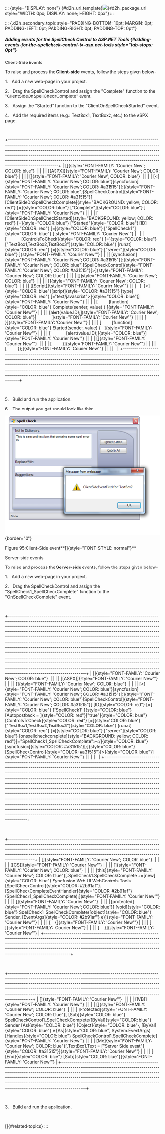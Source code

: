 ::: {style="DISPLAY: none"}
[](ms-xhelp:///?Id=d2h_url_template){#d2h_url_template}![](!package_url!){#d2h_package_url style="WIDTH: 0px; DISPLAY: none; HEIGHT: 0px"}
:::

::: {.d2h_secondary_topic style="PADDING-BOTTOM: 10pt; MARGIN: 0pt; PADDING-LEFT: 0pt; PADDING-RIGHT: 0pt; PADDING-TOP: 0pt"}
##### Adding events for the SpellCheck Control to ASP.NET Tools {#adding-events-for-the-spellcheck-control-to-asp.net-tools style="tab-stops: 0pt"}

Client-Side Events

To raise and process the **Client-side** events, follow the steps given below-

1.   Add a new web-page in your project.

2.   Drag the SpellCheckControl and assign the "Complete" function to the "ClientSideOnSpellCheckComplete" event.

3.   Assign the "Started" function to the "ClientOnSpellCheckStarted" event.

4.   Add the required items (e.g.: TextBox1, TextBox2, etc.) to the ASPX page.

 

+-------------------------------------------------------------------------------------------------------------------------------------------------------------------------------------------------------------------------------------------------------------------------------------------------------------------------------------------------------------------------------------------------------------------------------+
| []{style="FONT-FAMILY: 'Courier New'; COLOR: blue"}                                                                                                                                                                                                                                                                                                                                                                           |
|                                                                                                                                                                                                                                                                                                                                                                                                                               |
| [\[ASPX\]]{style="FONT-FAMILY: 'Courier New'; COLOR: blue"}                                                                                                                                                                                                                                                                                                                                                                   |
|                                                                                                                                                                                                                                                                                                                                                                                                                               |
| []{style="FONT-FAMILY: 'Courier New'; COLOR: blue"}                                                                                                                                                                                                                                                                                                                                                                           |
|                                                                                                                                                                                                                                                                                                                                                                                                                               |
| [\<]{style="FONT-FAMILY: 'Courier New'; COLOR: blue"}[syncfusion]{style="FONT-FAMILY: 'Courier New'; COLOR: #a31515"}[:]{style="FONT-FAMILY: 'Courier New'; COLOR: blue"}[SpellCheckControl]{style="FONT-FAMILY: 'Courier New'; COLOR: #a31515"}[ [ClientSideOnSpellCheckComplete]{style="BACKGROUND: yellow; COLOR: red"} [=]{style="COLOR: blue"} [\"Complete\"]{style="COLOR: blue"} ]{style="FONT-FAMILY: 'Courier New'"} |
|                                                                                                                                                                                                                                                                                                                                                                                                                               |
| [            [ClientSideOnSpellCheckStarted]{style="BACKGROUND: yellow; COLOR: red"} [=]{style="COLOR: blue"} [\"Started\"]{style="COLOR: blue"} [ID]{style="COLOR: red"} [=]{style="COLOR: blue"} [\"SpellCheck1\"]{style="COLOR: blue"} ]{style="FONT-FAMILY: 'Courier New'"}                                                                                                                                               |
|                                                                                                                                                                                                                                                                                                                                                                                                                               |
| [            [ControlsToCheck]{style="COLOR: red"} [=]{style="COLOR: blue"} [\"TextBox1,TextBox2,TextBox3\"]{style="COLOR: blue"} [runat]{style="COLOR: red"} [=]{style="COLOR: blue"} [\"server\"]{style="COLOR: blue"} ]{style="FONT-FAMILY: 'Courier New'"}                                                                                                                                                                |
|                                                                                                                                                                                                                                                                                                                                                                                                                               |
| [syncfusion]{style="FONT-FAMILY: 'Courier New'; COLOR: #a31515"}[:]{style="FONT-FAMILY: 'Courier New'; COLOR: blue"}[SpellCheckControl]{style="FONT-FAMILY: 'Courier New'; COLOR: #a31515"}[\>]{style="FONT-FAMILY: 'Courier New'; COLOR: blue"}                                                                                                                                                                              |
|                                                                                                                                                                                                                                                                                                                                                                                                                               |
| []{style="FONT-FAMILY: 'Courier New'; COLOR: blue"}                                                                                                                                                                                                                                                                                                                                                                           |
|                                                                                                                                                                                                                                                                                                                                                                                                                               |
| []{style="FONT-FAMILY: 'Courier New'; COLOR: blue"}                                                                                                                                                                                                                                                                                                                                                                           |
|                                                                                                                                                                                                                                                                                                                                                                                                                               |
| [\[Script\]]{style="FONT-FAMILY: 'Courier New'"}                                                                                                                                                                                                                                                                                                                                                                              |
|                                                                                                                                                                                                                                                                                                                                                                                                                               |
| [  [\<]{style="COLOR: blue"}[script]{style="COLOR: #a31515"} [type]{style="COLOR: red"} [=\"text/javascript\"\>]{style="COLOR: blue"}]{style="FONT-FAMILY: 'Courier New'"}                                                                                                                                                                                                                                                    |
|                                                                                                                                                                                                                                                                                                                                                                                                                               |
| [         [function]{style="COLOR: blue"} Complete(sender, value) { ]{style="FONT-FAMILY: 'Courier New'"}                                                                                                                                                                                                                                                                                                                     |
|                                                                                                                                                                                                                                                                                                                                                                                                                               |
| [alert(value.ID);]{style="FONT-FAMILY: 'Courier New'; COLOR: blue"}[             ]{style="FONT-FAMILY: 'Courier New'"}                                                                                                                                                                                                                                                                                                        |
|                                                                                                                                                                                                                                                                                                                                                                                                                               |
| [         }]{style="FONT-FAMILY: 'Courier New'"}                                                                                                                                                                                                                                                                                                                                                                              |
|                                                                                                                                                                                                                                                                                                                                                                                                                               |
| [         [function]{style="COLOR: blue"} Started(sender, value) {   ]{style="FONT-FAMILY: 'Courier New'"}                                                                                                                                                                                                                                                                                                                    |
|                                                                                                                                                                                                                                                                                                                                                                                                                               |
| [             [alert(value.ID);]{style="COLOR: blue"}]{style="FONT-FAMILY: 'Courier New'"}                                                                                                                                                                                                                                                                                                                                    |
|                                                                                                                                                                                                                                                                                                                                                                                                                               |
| []{style="FONT-FAMILY: 'Courier New'"}                                                                                                                                                                                                                                                                                                                                                                                        |
|                                                                                                                                                                                                                                                                                                                                                                                                                               |
| [         }]{style="FONT-FAMILY: 'Courier New'"}                                                                                                                                                                                                                                                                                                                                                                              |
|                                                                                                                                                                                                                                                                                                                                                                                                                               |
| [         });]{style="FONT-FAMILY: 'Courier New'"}                                                                                                                                                                                                                                                                                                                                                                            |
|                                                                                                                                                                                                                                                                                                                                                                                                                               |
|                                                                                                                                                                                                                                                                                                                                                                                                                               |
+-------------------------------------------------------------------------------------------------------------------------------------------------------------------------------------------------------------------------------------------------------------------------------------------------------------------------------------------------------------------------------------------------------------------------------+

 

5.   Build and run the application.

6.   The output you get should look like this:

![](ImagesExt/image72_162.png){border="0"}

Figure 95:Client-Side event**[]{style="FONT-STYLE: normal"}**

Server-side events

To raise and process the **Server-side** events, follow the steps given below-

1.   Add a new web-page in your project.

2.   Drag the SpellCheckControl and assign the "SpellCheck1_SpellCheckComplete" function to the "OnSpellCheckComplete" event.

 

+---------------------------------------------------------------------------------------------------------------------------------------------------------------------------------------------------------------------------------------------------------------------------------------------------------------------------------------------------------------------------------------------------------------------------------------------------------------------------------------------------------------------------------------------------------------------------------------------------------------------------------------------------------------------------------------------------------------------------------------------------------------------------------------------------------------------------------------------------------------------------------------------------------------------------------+
| []{style="FONT-FAMILY: 'Courier New'; COLOR: blue"}                                                                                                                                                                                                                                                                                                                                                                                                                                                                                                                                                                                                                                                                                                                                                                                                                                                                             |
|                                                                                                                                                                                                                                                                                                                                                                                                                                                                                                                                                                                                                                                                                                                                                                                                                                                                                                                                 |
| [\[ASPX\]]{style="FONT-FAMILY: 'Courier New'"}                                                                                                                                                                                                                                                                                                                                                                                                                                                                                                                                                                                                                                                                                                                                                                                                                                                                                  |
|                                                                                                                                                                                                                                                                                                                                                                                                                                                                                                                                                                                                                                                                                                                                                                                                                                                                                                                                 |
| []{style="FONT-FAMILY: 'Courier New'; COLOR: blue"}                                                                                                                                                                                                                                                                                                                                                                                                                                                                                                                                                                                                                                                                                                                                                                                                                                                                             |
|                                                                                                                                                                                                                                                                                                                                                                                                                                                                                                                                                                                                                                                                                                                                                                                                                                                                                                                                 |
| [\<]{style="FONT-FAMILY: 'Courier New'; COLOR: blue"}[syncfusion]{style="FONT-FAMILY: 'Courier New'; COLOR: #a31515"}[:]{style="FONT-FAMILY: 'Courier New'; COLOR: blue"}[SpellCheckControl]{style="FONT-FAMILY: 'Courier New'; COLOR: #a31515"}[ [ID]{style="COLOR: red"} [=]{style="COLOR: blue"} [\"SpellCheck1\" ]{style="COLOR: blue"}[Autopostback = ]{style="COLOR: red"}[\"true\"]{style="COLOR: blue"}  [ControlsToCheck]{style="COLOR: red"} [=]{style="COLOR: blue"} [\"TextBox1,TextBox2,TextBox3\"]{style="COLOR: blue"} [runat]{style="COLOR: red"} [=]{style="COLOR: blue"} [\"server\"]{style="COLOR: blue"} [onspellcheckcomplete]{style="BACKGROUND: yellow; COLOR: red"}[=\"SpellCheck1_SpellCheckComplete\"\>\</]{style="COLOR: blue"}[syncfusion]{style="COLOR: #a31515"}[:]{style="COLOR: blue"}[SpellCheckControl]{style="COLOR: #a31515"}[\>]{style="COLOR: blue"}]{style="FONT-FAMILY: 'Courier New'"} |
|                                                                                                                                                                                                                                                                                                                                                                                                                                                                                                                                                                                                                                                                                                                                                                                                                                                                                                                                 |
|                                                                                                                                                                                                                                                                                                                                                                                                                                                                                                                                                                                                                                                                                                                                                                                                                                                                                                                                 |
+---------------------------------------------------------------------------------------------------------------------------------------------------------------------------------------------------------------------------------------------------------------------------------------------------------------------------------------------------------------------------------------------------------------------------------------------------------------------------------------------------------------------------------------------------------------------------------------------------------------------------------------------------------------------------------------------------------------------------------------------------------------------------------------------------------------------------------------------------------------------------------------------------------------------------------+

 

+-------------------------------------------------------------------------------------------------------------------------------------------------------------------------------------------------------------------------------------------------------------------------------------------------------------------------------------+
| []{style="FONT-FAMILY: 'Courier New'; COLOR: blue"}                                                                                                                                                                                                                                                                                 |
|                                                                                                                                                                                                                                                                                                                                     |
| [\[CS\]]{style="FONT-FAMILY: 'Courier New'"}                                                                                                                                                                                                                                                                                        |
|                                                                                                                                                                                                                                                                                                                                     |
| []{style="FONT-FAMILY: 'Courier New'; COLOR: blue"}                                                                                                                                                                                                                                                                                 |
|                                                                                                                                                                                                                                                                                                                                     |
| [this]{style="FONT-FAMILY: 'Courier New'; COLOR: blue"}[.SpellCheck1.SpellCheckComplete +=[new]{style="COLOR: blue"} Syncfusion.Web.UI.WebControls.Tools.[SpellCheckControl]{style="COLOR: #2b91af"}.[SpellCheckCompleteEventHandler]{style="COLOR: #2b91af"}(SpellCheck1_SpellCheckComplete);]{style="FONT-FAMILY: 'Courier New'"} |
|                                                                                                                                                                                                                                                                                                                                     |
| []{style="FONT-FAMILY: 'Courier New'"}                                                                                                                                                                                                                                                                                              |
|                                                                                                                                                                                                                                                                                                                                     |
| [protected]{style="FONT-FAMILY: 'Courier New'; COLOR: blue"}[ [void]{style="COLOR: blue"} SpellCheck1_SpellCheckComplete([object]{style="COLOR: blue"} Sender, [EventArgs]{style="COLOR: #2b91af"} e)]{style="FONT-FAMILY: 'Courier New'"}                                                                                          |
|                                                                                                                                                                                                                                                                                                                                     |
| [    {]{style="FONT-FAMILY: 'Courier New'"}                                                                                                                                                                                                                                                                                         |
|                                                                                                                                                                                                                                                                                                                                     |
| [        ]{style="FONT-FAMILY: 'Courier New'"}                                                                                                                                                                                                                                                                                      |
|                                                                                                                                                                                                                                                                                                                                     |
| [    }]{style="FONT-FAMILY: 'Courier New'"}                                                                                                                                                                                                                                                                                         |
+-------------------------------------------------------------------------------------------------------------------------------------------------------------------------------------------------------------------------------------------------------------------------------------------------------------------------------------+

 

+------------------------------------------------------------------------------------------------------------------------------------------------------------------------------------------------------------------------------------------------------------------------------------------------------------------------------------------------------------------------------------------------------------------+
| []{style="FONT-FAMILY: 'Courier New'"}                                                                                                                                                                                                                                                                                                                                                                           |
|                                                                                                                                                                                                                                                                                                                                                                                                                  |
| [\[VB\]]{style="FONT-FAMILY: 'Courier New'"}                                                                                                                                                                                                                                                                                                                                                                     |
|                                                                                                                                                                                                                                                                                                                                                                                                                  |
| []{style="FONT-FAMILY: 'Courier New'; COLOR: blue"}                                                                                                                                                                                                                                                                                                                                                              |
|                                                                                                                                                                                                                                                                                                                                                                                                                  |
| [Protected]{style="FONT-FAMILY: 'Courier New'; COLOR: blue"}[ [Sub]{style="COLOR: blue"} SpellCheckControl1_SpellCheckComplete([ByVal]{style="COLOR: blue"} Sender [As]{style="COLOR: blue"} [Object]{style="COLOR: blue"}, [ByVal]{style="COLOR: blue"} e [As]{style="COLOR: blue"} System.EventArgs) [Handles]{style="COLOR: blue"} SpellCheckControl1.SpellCheckComplete]{style="FONT-FAMILY: 'Courier New'"} |
|                                                                                                                                                                                                                                                                                                                                                                                                                  |
| [Me]{style="FONT-FAMILY: 'Courier New'; COLOR: blue"}[.TextBox1.Text = [\"Server Side event\"]{style="COLOR: #a31515"}]{style="FONT-FAMILY: 'Courier New'"}                                                                                                                                                                                                                                                      |
|                                                                                                                                                                                                                                                                                                                                                                                                                  |
| [    [End]{style="COLOR: blue"} [Sub]{style="COLOR: blue"}]{style="FONT-FAMILY: 'Courier New'"}                                                                                                                                                                                                                                                                                                                  |
+------------------------------------------------------------------------------------------------------------------------------------------------------------------------------------------------------------------------------------------------------------------------------------------------------------------------------------------------------------------------------------------------------------------+

 

3.   Build and run the application.

 

[]{#related-topics}
:::
